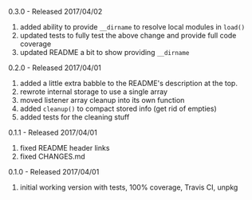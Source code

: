 0.3.0 - Released 2017/04/02

1. added ability to provide `__dirname` to resolve local modules in `load()`
2. updated tests to fully test the above change and provide full code coverage
3. updated README a bit to show providing `__dirname`


0.2.0 - Released 2017/04/01

1. added a little extra babble to the README's description at the top.
2. rewrote internal storage to use a single array
3. moved listener array cleanup into its own function
4. added `cleanup()` to compact stored info (get rid of empties)
5. added tests for the cleaning stuff


0.1.1 - Released 2017/04/01

1. fixed README header links
2. fixed CHANGES.md

0.1.0 - Released 2017/04/01

1. initial working version with tests, 100% coverage, Travis CI, unpkg
